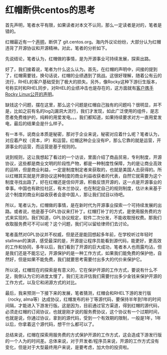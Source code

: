 # 红帽断供centos的思考

首先声明，笔者水平有限，如果读者对本文不认同，那么一定读者是对的，笔者是错的。

红帽最近有一个[声明](https://www.redhat.com/en/blog/red-hats-commitment-open-source-response-gitcentosorg-changes)，断供了 git.centos.org。海内外议论纷纷，大部分认为红帽违背了开源协议和开源精神。对此，笔者的分析如下。

先说结论，笔者认为，红帽做的事情，是为开源事业可持续发展，探索出路。

好了，我们接着说，笔者为什么这么认为。首先，在红帽的声明中，间接的提到了，红帽需要钱，换句话说，红帽的业绩遇到了挑战。这很好理解，随着公有云的流行，RHEL的客户基础受到了极大的损失。另外，像Rocky这种下游衍生版本，号称实时和RHEL同步，对RHEL的业绩冲击也是存在的，这方面就有[客户携手Rocky Linux公开的声明](https://symphony.rakuten.com/newsroom/rakuten-symphony-and-ciq-bring-back-open-source-to-open-ran-deployments-with-rocky-linux)。

缺钱这个问题，摆在这里，那么这个问题是红帽自己独有的问题吗？很明显，并不是，比如之前有名的log2j漏洞大流行，我们才发现，如此广泛使用的组件，是志愿者免费维护的，纯粹的用爱发电。。。我们都知道，如果持续要求对方一直用爱发电，最后的结果会是什么样子。

有一本书，说商业本质是秘密，那对于企业来说，秘密对应着什么呢？笔者认为，对应着产权（资本，IP）和运营。红帽这种企业没有IP，那么它靠的就是运营，开源事业的运营，而运营是基于规则的。

说到规则，这让我想起了看过的一个访谈，里面介绍了商品贸易，专利制度，开源协议，这些都是商业文明的阶段性产物，都是一种制度性保障，为的是让商业高效的运转，但是商业利益，一定是制度制定者来获取的，也就是美国人去获得的。所以红帽其实就是开源协议这种制度的商业利益收获者的代表，自然它就需要为这个制度寻找出路了，好在红帽还是信仰开源，积极反馈开源的，这一点是开源事业的幸事。中国也有欧拉社区，有木兰协议，也在制定自己的规则制度，估计未来基于这个制度的商业利益收获者会是中国人，那让我们拭目以待吧。

所以，笔者认为，红帽做的事情，是在新时代为开源事业探索一个可持续发展的出路。或者说，他是基于GPL协议来打补丁。红帽打补丁的方式，是使用服务费的方式来实现的。我们知道，GPL协议规定，软件二次分发，不能收取授权费。那我们收取服务费可不可以呢？这个问题，我们可以留给律师们去讨论。

笔者虽然对GPL协议并不权威，但是还是能回想起多年前，在学校听过年轻时stallman的演讲，感受最深的是，开源是让程序员能看到源代码，能更好，更高效的工作和协同，多年以后，我们看到了开源的巨大成功，笔者本人也雨露均沾，但是我们还是不能忘记，开源保护的是一种工作方式，如果我们能免费的保护他，自然好，但是如果不能免费，我们就要思考需要付出多大的代价来保护它。

所以说，红帽现在的探索是有意义的，它在保护开源的工作方式，要说有什么不足，我倒认为它的进度太慢了，我们无法评估我们需要付出多少金钱来保护开源的工作方式，以及它和闭源方式的对比。

最后，我来预测一下接下来的发展，笔者猜测，红帽会和RHEL下游的发行版（rocky, alma等）达成协议，红帽发布的补丁等源代码，要保持半年到1年的时间间隔，才能进入下游发行版。这是因为，目前通过官方渠道，得到红帽的源代码，必须走红帽的订阅协议，也就是刚才说的服务费协议，这个协议有一个过期时间，也就是说，你通过协议，拿到的源代码，受到一个有效期的限制，一般是1年，1年以后，你拿着这个源代码，想干什么都可以了。

总结来说，红帽在探索用服务费的方式保护开源的工作方式，这会造成下游发行版的一个人为的时间差。总体来说，对于开发者/程序员来说，开源的工作方式没有变化，但是对于大型最终用户来说，是要考虑，加大你的投资啦。
